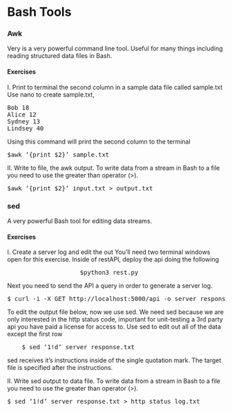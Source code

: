 <h1>Bash Tools</h1>


<h3>Awk</h3>

<p>
 Very is a very powerful command line tool. Useful for many things including reading structured data files in Bash.
</p>


<h4>Exercises</h4>

<p>
I.	Print to terminal the second column in a sample data file called sample.txt
Use nano to create sample.txt,
<p>

<pre>
Bob 18
Alice 12
Sydney 13
Lindsey 40
</pre>

<p>
Using this command will print the second column to the terminal
</p>

<pre>
$awk ‘{print $2}’ sample.txt 
</pre>

<p>
II.	Write to file, the awk output.  To write data from a stream in Bash to a file you need to use the greater than operator (>). 
</p>

<pre>
$awk ‘{print $2}’ input.txt > output.txt
</pre>


<h3>sed</h3>
<p>
A very powerful Bash tool for editing data streams.
</p>


<h4>Exercises</h4>
<p>
I.	Create a server log and edit the out 
	You’ll need two terminal windows open for this exercise. Inside of restAPI, deploy the api doing the following
</p>
<pre>
					$python3 rest.py
</pre>

<p>
Next you need to send the API a query in order to generate a server log.  
</p>
<pre>
$ curl -i -X GET http://localhost:5000/api -o server_response.txt
</pre>

<p>	
	To edit the output file below, now we use sed.  We need sed because we are only interested in the http status code, important for unit-testing a 3rd party api you have paid a license for access to. Use sed to edit out all of the data except the first row
</p>

<pre>
	$ sed ‘1!d’ server_response.txt   
</pre>
<p>
	sed receives it’s instructions inside of the single quotation mark.  The target file is specified after the instructions.
</p>

<p>
II.	Write sed output to data file. To write data from a stream in Bash to a file you need to use the greater than operator (>). 
</p>
<pre>
$ sed ‘1!d’ server_response.txt > http_status_log.txt
</pre>
